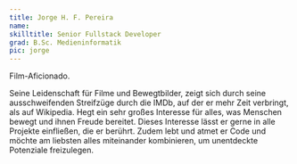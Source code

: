 ```yaml
---
title: Jorge H. F. Pereira
name:
skilltitle: Senior Fullstack Developer
grad: B.Sc. Medieninformatik
pic: jorge
---
```


Film-Aficionado.

Seine Leidenschaft für Filme und Bewegtbilder, zeigt sich durch seine ausschweifenden Streifzüge durch die IMDb, auf der er mehr Zeit verbringt, als auf Wikipedia. Hegt ein sehr großes Interesse für alles, was Menschen bewegt und ihnen Freude bereitet. Dieses Interesse lässt er gerne in alle Projekte einfließen, die er berührt. Zudem lebt und atmet er Code und möchte am liebsten alles miteinander kombinieren, um unentdeckte Potenziale freizulegen.
